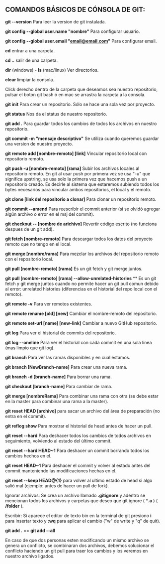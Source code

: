 ## COMANDOS BÁSICOS DE CÓNSOLA DE GIT:

**git --version** Para leer la version de git instalada.

**git config --global user.name "nombre"** Para configurar usuario.

**git config --global user.email "email@email.com"** Para configurar email.

**cd** entrar a una carpeta.

**cd ..** salir de una carpeta.

**dir** (windows) - **ls** (mac/linux) Ver directorios.

**clear** limpiar la consola.

Click derecho dentro de la carpeta que deseamos sea nuestro repositorio, pulsar el boton git bash ó en mac se arrastra la carpeta a la consola.

**git init** Para crear un repositorio. Sólo se hace una sola vez por proyecto.

**git status** Nos da el status de nuestro repositorio.

**git add .** Para guardar todos los cambios de todos los archivos en nuestro repositorio.

**git commit -m "mensaje descriptivo"** Se utiliza cuando queremos guardar una version de nuestro proyecto.

**git remote add [nombre-remoto] [link]** Vincular repositorio local con repositorio remoto.

**git push -u [nombre-remoto] [rama]** Subir los archivos locales al repositorio remoto. En git al usar push por primera vez se usa "-u" que significa upstring, se usa solo la primera vez que hacemos push a un repositorio creado. Es decirle al sistema que estaremos subiendo todos los bytes necesarios para vincular ambos repositorios, el local y el remoto.

**git clone [link del repositorio a clonar]** Para clonar un repositorio remoto.

**git commit --amend** Para reescribir el commit anterior (si se olvidó agregar algún archivo o error en el msj del commit).

**git checkout -- [nombre de arichivo]** Revertir código escrito (no funciona despues de un git add).

**git fetch [nombre-remoto]** Para descargar todos los datos del proyecto remoto que no tengo en el local.

**git merge [nombre/rama]** Para mezclar los archivos del repositorio remoto con el repositorio local.

**git pull [nombre-remoto] [rama]** Es un git fetch y git merge juntos.

**git pull [nombre-remoto] [rama] --allow-unrelated-histories**
** Es un git fetch y git merge juntos cuando no permite hacer un git pull comun debido al error: unrelated histories (diferencias en el historial del repo local con el remoto).

**git remote -v** Para ver remotos existentes.

**git remote rename [old] [new]** Cambiar el nombre-remoto del repositorio.

**git remote set-url [name] [new-link]** Cambiar a nuevo GitHub repositorio.

**git log** Para ver el historial de commits del repositorio.

**git log --oneline** Para ver el historial con cada commit en una sola linea (mas limpio que git log).

**git branch** Para ver las ramas disponibles y en cual estamos.

**git branch [NewBranch-name]** Para crear una nueva rama.

**git branch -d [branch-name]** Para borrar una rama.

**git checkout [branch-name]** Para cambiar de rama.

**git merge [nombreRama]** Para combinar una rama con otra (se debe estar en la master para combinar una rama a la master).

**git reset HEAD [archivo]** para sacar un archivo del área de preparación (no entra en el commit).

**git reflog show** Para mostrar el historial de head antes de hacer un pull.

**git reset --hard** Para deshacer todos los cambios de todos archivos en seguimiento, volviendo al estado del último commit.

**git reset --hard HEAD~1** Para deshacer un commit borrando todos los cambios hechos en el.

**git reset HEAD~1** Para deshacer el commit y volver al estado antes del commit manteniendo las modificaciones hechas en el.

**git reset --keep HEAD@{1}** para volver al ultimo estado de head si algo salió mal (ejemplo: antes de hacer un pull de fork).

Ignorar archivos: Se crea un archivo llamado **.gitignore** y adentro se mencionan todos los archivos y carpetas que deseo que git ignore ( ***.a** ) ( **/folder** ).

Escribir: Si aparece el editor de texto bin en la terminal de git presiono **i** para insertar texto y **:wq** para aplicar el cambio ("w" de write y "q" de quit).

**git add .** == **git add --all**

En caso de que dos personas esten modificando un mismo archivo se genera un conflicto, se combinaran dos archivos, debemos solucionar el conflicto haciendo un git pull para traer los cambios y los veremos en nuestro archivo ligados.
